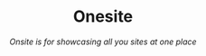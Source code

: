 <div align="center">
    <h1>Onesite</h1>
    <i>Onsite is for showcasing all you sites at one place</i>
</div>

<br />